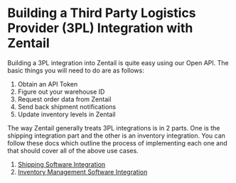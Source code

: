 
# Building a Third Party Logistics Provider (3PL) Integration with Zentail

Building a 3PL integration into Zentail is quite easy using our Open API. The basic things you will need to do are as follows:

1. Obtain an API Token
1. Figure out your warehouse ID
1. Request order data from Zentail
1. Send back shipment notifications
1. Update inventory levels in Zentail

The way Zentail generally treats 3PL integrations is in 2 parts. One is the shipping integration part and the other is an inventory integration. You can follow these docs which outline the process of implementing each one and that should cover all of the above use cases.

1. [Shipping Software Integration](shipping.html)
1. [Inventory Management Software Integration](inventory.html)